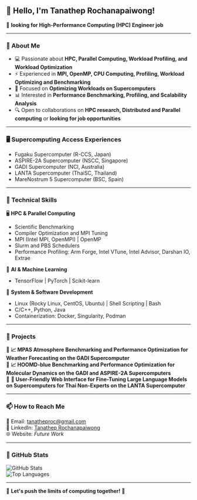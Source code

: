 ## 👋 Hello, I'm Tanathep Rochanapaiwong!

🚀 **looking for High-Performance Computing (HPC) Engineer job**  

---

### 🔧 About Me
- 💻 Passionate about **HPC, Parallel Computing, Workload Profiling, and Workload Optimization**
- ⚡ Experienced in **MPI, OpenMP, CPU Computing, Profiling, Workload Optimizing and Benchmarking**
- 🎯 Focused on **Optimizing Workloads on Supercomputers**
- 📊 Interested in **Performance Benchmarking, Profiling, and Scalability Analysis**
- 🔍 Open to collaborations on **HPC research, Distributed and Parallel computing** or **looking for job opportunities**

---

### 🖥 Supercomputing Access Experiences
- Fugaku Supercomputer (R-CCS, Japan)
- ASPIRE-2A Supercomputer (NSCC, Singapore)
- GADI Supercomputer (NCI, Australia)
- LANTA Supercomputer (ThaiSC, Thailand)
- MareNostrum 5 Supercomputer (BSC, Spain)

---

### 🔨 Technical Skills

🖥 **HPC & Parallel Computing**  
- Scientific Benchmarking
- Compiler Optimization and MPI Tuning
- MPI (Intel MPI, OpenMPI) | OpenMP
- Slurm and PBS Schedulers 
- Performance Profiling: Arm Forge, Intel VTune, Intel Advisor, Darshan IO, Extrae 

🧠 **AI & Machine Learning**  
- TensorFlow | PyTorch | Scikit-learn

🔧 **System & Software Development**  
- Linux (Rocky Linux, CentOS, Ubuntu) | Shell Scripting | Bash  
- C/C++, Python, Java 
- Containerization: Docker, Singularity, Podman

---

### 📌 Projects

🔹 **📈 MPAS Atmosphere Benchmarking and Performance Optimization for Weather Forecasting on the GADI Supercomputer**  
🔹 **📈 HOOMD-blue Benchmarking and Performance Optimization for Molecular Dynamics on the GADI and ASPIRE-2A Supercomputers**  
🔹 **🚌 User-Friendly Web Interface for Fine-Tuning Large Language Models on Supercomputers for Thai Non-Experts on the LANTA Supercomputer**  
  
---

### 📫 How to Reach Me

📧 Email: tanatheproc@gmail.com  
💼 LinkedIn: [Tanathep Rochanapaiwong](https://www.linkedin.com/in/tanathep-rochanapaiwong-6107a6268)  
🌐 Website: *Future Work*

---

### 🎯 GitHub Stats

![GitHub Stats](https://github-readme-stats.vercel.app/api?username=yourusername&show_icons=true&theme=radical)  
![Top Languages](https://github-readme-stats.vercel.app/api/top-langs/?username=yourusername&layout=compact&theme=radical)  

---

🌟 **Let's push the limits of computing together!** 🚀
